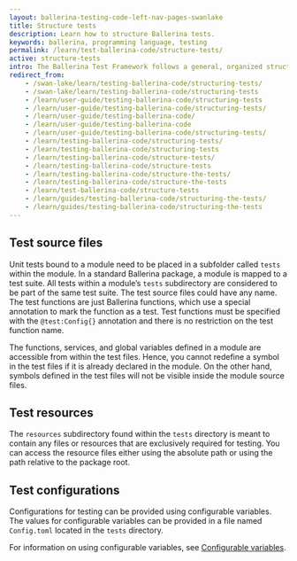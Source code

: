 ```yaml
---
layout: ballerina-testing-code-left-nav-pages-swanlake
title: Structure tests
description: Learn how to structure Ballerina tests.
keywords: ballerina, programming language, testing
permalink: /learn/test-ballerina-code/structure-tests/
active: structure-tests
intro: The Ballerina Test Framework follows a general, organized structure that allows testing code under various conditions by making use of resources and configurations. 
redirect_from:
    - /swan-lake/learn/testing-ballerina-code/structuring-tests/
    - /swan-lake/learn/testing-ballerina-code/structuring-tests
    - /learn/user-guide/testing-ballerina-code/structuring-tests
    - /learn/user-guide/testing-ballerina-code/structuring-tests/
    - /learn/user-guide/testing-ballerina-code/
    - /learn/user-guide/testing-ballerina-code
    - /learn/user-guide/testing-ballerina-code/structuring-tests/
    - /learn/testing-ballerina-code/structuring-tests/
    - /learn/testing-ballerina-code/structuring-tests
    - /learn/testing-ballerina-code/structure-tests/
    - /learn/testing-ballerina-code/structure-tests
    - /learn/testing-ballerina-code/structure-the-tests/
    - /learn/testing-ballerina-code/structure-the-tests
    - /learn/test-ballerina-code/structure-tests
    - /learn/guides/testing-ballerina-code/structuring-the-tests/
    - /learn/guides/testing-ballerina-code/structuring-the-tests
---
```


## Test source files
Unit tests bound to a module need to be placed in a subfolder called `tests` within the module. 
In a standard Ballerina package, a module is mapped to a test suite. All tests within a module’s `tests` subdirectory 
are considered to be part of the same test suite. The test source files could have any name. The test functions are just 
Ballerina functions, which use a special annotation to mark the function as a test. Test functions must be specified 
with the `@test:Config{}` annotation and there is no restriction on the test function name.

The functions, services, and global variables defined in a module are accessible from within the test files.
Hence, you cannot redefine a symbol in the test files if it is already declared in the module.
On the other hand, symbols defined in the test files will not be visible inside the module source files.

## Test resources
The `resources` subdirectory found within the `tests` directory is meant to contain any files or resources that are 
exclusively required for testing. You can access the resource files either using the absolute path or using the path 
relative to the package root.

## Test configurations
Configurations for testing can be provided using configurable variables. The values for configurable variables can be 
provided in a file named `Config.toml` located in the `tests` directory.

For information on using configurable variables, see
[Configurable variables](/learn/configuring-ballerina-programs/quick-start-on-configurable-variables).

